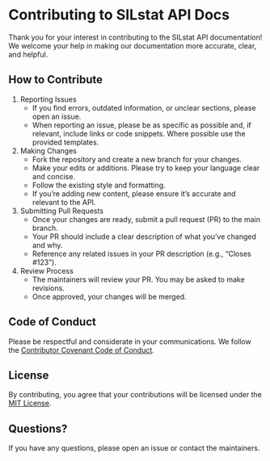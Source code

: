 # Contributing to SILstat API Docs
Thank you for your interest in contributing to the SILstat API documentation! We welcome your help in making our documentation more accurate, clear, and helpful.

## How to Contribute
1. Reporting Issues
    - If you find errors, outdated information, or unclear sections, please open an issue.
    - When reporting an issue, please be as specific as possible and, if relevant, include links or code snippets. Where possible use the provided templates.
2. Making Changes
    - Fork the repository and create a new branch for your changes.
    - Make your edits or additions. Please try to keep your language clear and concise.
    - Follow the existing style and formatting.
    - If you’re adding new content, please ensure it’s accurate and relevant to the API.
3. Submitting Pull Requests
    - Once your changes are ready, submit a pull request (PR) to the main branch.
    - Your PR should include a clear description of what you’ve changed and why.
    - Reference any related issues in your PR description (e.g., “Closes #123”).
4. Review Process
    - The maintainers will review your PR. You may be asked to make revisions.
    - Once approved, your changes will be merged.

## Code of Conduct
Please be respectful and considerate in your communications. We follow the [Contributor Covenant Code of Conduct](https://www.contributor-covenant.org/version/2/1/code_of_conduct/).

## License
By contributing, you agree that your contributions will be licensed under the [MIT License](https://github.com/exida-Innovation/silstat-api-docs/edit/main/LICENSE).

## Questions?
If you have any questions, please open an issue or contact the maintainers.
